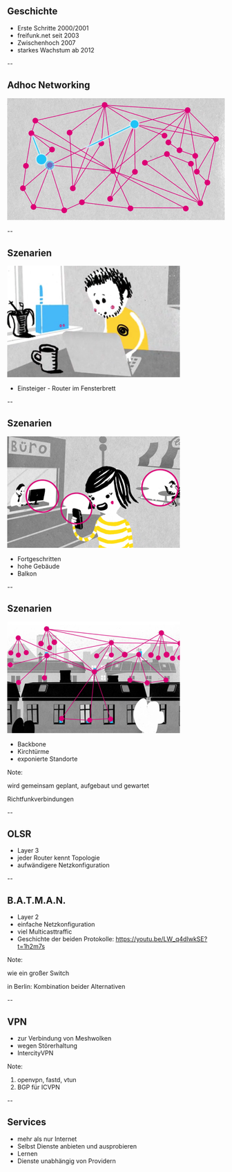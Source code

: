 ## Geschichte

* Erste Schritte 2000/2001
* freifunk.net seit 2003
* Zwischenhoch 2007
* starkes Wachstum ab 2012

--

## Adhoc Networking

![](media/meshnetworks.jpg)

--

## Szenarien

![](media/participate_small.png)

* Einsteiger - Router im Fensterbrett

--

## Szenarien

![](media/participate_medium.png)

* Fortgeschritten
 * hohe Gebäude
 * Balkon

--

## Szenarien

![](media/participate_big.png)

* Backbone
 * Kirchtürme
 * exponierte Standorte

Note:

 wird gemeinsam geplant, aufgebaut und gewartet

 Richtfunkverbindungen

--

## OLSR

* Layer 3
* jeder Router kennt Topologie
* aufwändigere Netzkonfiguration


--

## B.A.T.M.A.N.

* Layer 2
* einfache Netzkonfiguration
* viel Multicasttraffic
* Geschichte der beiden Protokolle: https://youtu.be/LW_q4dIwkSE?t=1h2m7s

Note:

wie ein großer Switch

in Berlin: Kombination beider Alternativen

--

## VPN

* zur Verbindung von Meshwolken
* wegen Störerhaltung
* IntercityVPN

Note:

1. openvpn, fastd, vtun
2. BGP für ICVPN

--

## Services

* mehr als nur Internet
* Selbst Dienste anbieten und ausprobieren
* Lernen
* Dienste unabhängig von Providern

